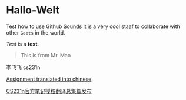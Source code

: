 # Hallo-Welt
Test how to use Github
Sounds it is a very cool staaf to collaborate with other `Geets` in the world.

*Test* is a **test**.
> This is from Mr. Mao

李飞飞 cs231n

[Assignment translated into chinese](http://op.inews.qq.com/m/20180207A0GNWA00?refer=100000355&chl_code=kb_news_tech&h=0)

[CS231n官方笔记授权翻译总集篇发布](https://zhuanlan.zhihu.com/p/21930884)

